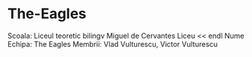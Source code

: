 # The-Eagles

Scoala: Liceul teoretic bilingv Miguel de Cervantes
Liceu << endl
Nume Echipa: The Eagles
Membrii: Vlad Vulturescu, Victor Vulturescu

